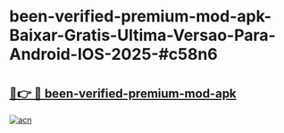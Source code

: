 # been-verified-premium-mod-apk-Baixar-Gratis-Ultima-Versao-Para-Android-IOS-2025-#c58n6

# <h2><a href="https://ainizakaria.my?title=been-verified-premium-mod-apk&ref=22M">🔗👉 🔴 been-verified-premium-mod-apk</a></h2>

[![acn](https://github.com/user-attachments/assets/0f9c940e-d8b0-45ae-aac7-cd30a18b3e1c)](https://ainizakaria.my?title=been-verified-premium-mod-apk&ref=22M)

